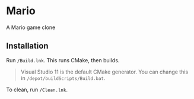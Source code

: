 Mario
=====
A Mario game clone

Installation
------------
Run `/Build.lnk`.  This runs CMake, then builds.
> Visual Studio 11 is the default CMake generator.  You can change this in `/depot/buildScripts/Build.bat`.

To clean, run `/Clean.lnk`.